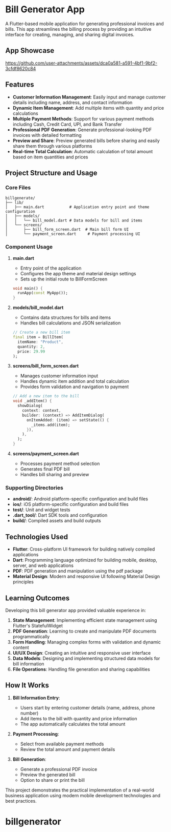 # Bill Generator App

A Flutter-based mobile application for generating professional invoices and bills. This app streamlines the billing process by providing an intuitive interface for creating, managing, and sharing digital invoices.

## App Showcase


https://github.com/user-attachments/assets/dca0a581-a591-4bf1-9bf2-3cfdf8620c84




## Features

- **Customer Information Management**: Easily input and manage customer details including name, address, and contact information
- **Dynamic Item Management**: Add multiple items with quantity and price calculations
- **Multiple Payment Methods**: Support for various payment methods including Cash, Credit Card, UPI, and Bank Transfer
- **Professional PDF Generation**: Generate professional-looking PDF invoices with detailed formatting
- **Preview and Share**: Preview generated bills before sharing and easily share them through various platforms
- **Real-time Total Calculation**: Automatic calculation of total amount based on item quantities and prices

## Project Structure and Usage

### Core Files

```
billgenerate/
├── lib/
│   ├── main.dart           # Application entry point and theme configuration
│   ├── models/
│   │   └── bill_model.dart # Data models for bill and items
│   └── screens/
│       ├── bill_form_screen.dart  # Main bill form UI
│       └── payment_screen.dart     # Payment processing UI
```

### Component Usage

1. **main.dart**
   - Entry point of the application
   - Configures the app theme and material design settings
   - Sets up the initial route to BillFormScreen
   ```dart
   void main() {
     runApp(const MyApp());
   }
   ```

2. **models/bill_model.dart**
   - Contains data structures for bills and items
   - Handles bill calculations and JSON serialization
   ```dart
   // Create a new bill item
   final item = BillItem(
     itemName: "Product",
     quantity: 2,
     price: 29.99
   );
   ```

3. **screens/bill_form_screen.dart**
   - Manages customer information input
   - Handles dynamic item addition and total calculation
   - Provides form validation and navigation to payment
   ```dart
   // Add a new item to the bill
   void _addItem() {
     showDialog(
       context: context,
       builder: (context) => AddItemDialog(
         onItemAdded: (item) => setState(() {
           _items.add(item);
         }),
       ),
     );
   }
   ```

4. **screens/payment_screen.dart**
   - Processes payment method selection
   - Generates final PDF bill
   - Handles bill sharing and preview

### Supporting Directories

- **android/**: Android platform-specific configuration and build files
- **ios/**: iOS platform-specific configuration and build files
- **test/**: Unit and widget tests
- **.dart_tool/**: Dart SDK tools and configuration
- **build/**: Compiled assets and build outputs

## Technologies Used

- **Flutter**: Cross-platform UI framework for building natively compiled applications
- **Dart**: Programming language optimized for building mobile, desktop, server, and web applications
- **PDF**: PDF generation and manipulation using the pdf package
- **Material Design**: Modern and responsive UI following Material Design principles

## Learning Outcomes

Developing this bill generator app provided valuable experience in:

1. **State Management**: Implementing efficient state management using Flutter's StatefulWidget
2. **PDF Generation**: Learning to create and manipulate PDF documents programmatically
3. **Form Handling**: Managing complex forms with validation and dynamic content
4. **UI/UX Design**: Creating an intuitive and responsive user interface
5. **Data Models**: Designing and implementing structured data models for bill information
6. **File Operations**: Handling file generation and sharing capabilities

## How It Works

1. **Bill Information Entry**:
   - Users start by entering customer details (name, address, phone number)
   - Add items to the bill with quantity and price information
   - The app automatically calculates the total amount

2. **Payment Processing**:
   - Select from available payment methods
   - Review the total amount and payment details

3. **Bill Generation**:
   - Generate a professional PDF invoice
   - Preview the generated bill
   - Option to share or print the bill

This project demonstrates the practical implementation of a real-world business application using modern mobile development technologies and best practices.
# billgenerator
